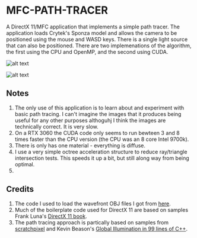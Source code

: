 # MFC-PATH-TRACER

A DirectX 11/MFC application that implements a simple path tracer. The application loads Crytek's Sponza model and allows the camera to be positioned using the mouse and WASD keys. There is a single light source that can also be positioned. There are two implemenations of the algorithm, the first using the CPU and OpenMP, and the second using CUDA.

![alt text](https://github.com/JohnLeber/MFC-Path-Tracer/blob/master/Images/Image_N128_Upper.png)

![alt text](https://github.com/JohnLeber/MFC-Path-Tracer/blob/master/Images/Image_grey_128.png)

## Notes

1) The only use of this application is to learn about and experiment with basic path tracing. I can't imagine the images that it produces being useful for any other purposes althoguhj I think the images are technically correct. It is very slow.
2) On a RTX 3060 the CUDA code only seems to run bewteen 3 and 8 times faster than the CPU version (the CPU was an 8 core Intel 9700k).
3) There is only has one material - everything is diffuse.
4) I use a very simple octree acceleration structure to reduce ray/triangle intersection tests. This speeds it up a bit, but still along way from being optimal.
5) 

## Credits

1) The code I used to load the wavefront OBJ files I got from [here](http://code-section.com/blog/dx9-obj-loader).
2) Much of the boilerplate code used for DirectX 11 are based on samples Frank Luna's [DirectX 11 book](https://www.amazon.com/Introduction-3D-Game-Programming-DirectX/dp/1936420228).
3) The path tracing approach is partically based on samples from [scratchpixel]( https://www.scratchapixel.com/lessons/3d-basic-rendering/global-illumination-path-tracing) and Kevin Beason's [Global Illumination in 99 lines of C++](https://www.kevinbeason.com/smallpt/).
